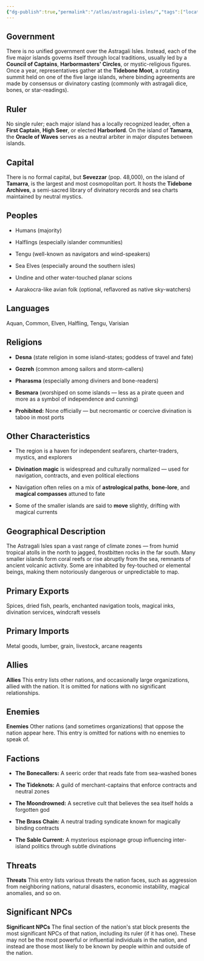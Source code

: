 ```yaml
---
{"dg-publish":true,"permalink":"/atlas/astragali-isles/","tags":["location/country"]}
---
```



## Government 
There is no unified government over the Astragali Isles. Instead, each of the five major islands governs itself through local traditions, usually led by a **Council of Captains**, **Harbormasters' Circles**, or mystic-religious figures. Once a year, representatives gather at the **Tidebone Moot**, a rotating summit held on one of the five large islands, where binding agreements are made by consensus or divinatory casting (commonly with astragali dice, bones, or star-readings).
## Ruler
No single ruler; each major island has a locally recognized leader, often a **First Captain**, **High Seer**, or elected **Harborlord**. On the island of **Tamarra**, the **Oracle of Waves** serves as a neutral arbiter in major disputes between islands.

## Capital
There is no formal capital, but **Sevezzar** (pop. 48,000), on the island of **Tamarra**, is the largest and most cosmopolitan port. It hosts the **Tidebone Archives**, a semi-sacred library of divinatory records and sea charts maintained by neutral mystics.

## Peoples 
- Humans (majority)
    
- Halflings (especially islander communities)
    
- Tengu (well-known as navigators and wind-speakers)
    
- Sea Elves (especially around the southern isles)
    
- Undine and other water-touched planar scions
    
- Aarakocra-like avian folk (optional, reflavored as native sky-watchers)

## Languages
Aquan, Common, Elven, Halfling, Tengu, Varisian

## Religions
- **Desna** (state religion in some island-states; goddess of travel and fate)
    
- **Gozreh** (common among sailors and storm-callers)
    
- **Pharasma** (especially among diviners and bone-readers)
    
- **Besmara** (worshiped on some islands — less as a pirate queen and more as a symbol of independence and cunning)
    
- **Prohibited:** None officially — but necromantic or coercive divination is taboo in most ports

## Other Characteristics
- The region is a haven for independent seafarers, charter-traders, mystics, and explorers
    
- **Divination magic** is widespread and culturally normalized — used for navigation, contracts, and even political elections
    
- Navigation often relies on a mix of **astrological paths**, **bone-lore**, and **magical compasses** attuned to fate
    
- Some of the smaller islands are said to **move** slightly, drifting with magical currents

## Geographical Description
The Astragali Isles span a vast range of climate zones — from humid tropical atolls in the north to jagged, frostbitten rocks in the far south. Many smaller islands form coral reefs or rise abruptly from the sea, remnants of ancient volcanic activity. Some are inhabited by fey-touched or elemental beings, making them notoriously dangerous or unpredictable to map.

## Primary Exports
Spices, dried fish, pearls, enchanted navigation tools, magical inks, divination services, windcraft vessels
## Primary Imports
Metal goods, lumber, grain, livestock, arcane reagents 

## Allies
**Allies** This entry lists other nations, and occasionally large organizations, allied with the nation. It is omitted for nations with no significant relationships.  

## Enemies
**Enemies** Other nations (and sometimes organizations) that oppose the nation appear here. This entry is omitted for nations with no enemies to speak of.  

## Factions
- **The Bonecallers:** A seeric order that reads fate from sea-washed bones
    
- **The Tideknots:** A guild of merchant-captains that enforce contracts and neutral zones
    
- **The Moondrowned:** A secretive cult that believes the sea itself holds a forgotten god
    
- **The Brass Chain:** A neutral trading syndicate known for magically binding contracts
    
- **The Sable Current:** A mysterious espionage group influencing inter-island politics through subtle divinations

## Threats
**Threats** This entry lists various threats the nation faces, such as aggression from neighboring nations, natural disasters, economic instability, magical anomalies, and so on.  

## Significant NPCs
**Significant NPCs** The final section of the nation's stat block presents the most significant NPCs of that nation, including its ruler (if it has one). These may not be the most powerful or influential individuals in the nation, and instead are those most likely to be known by people within and outside of the nation.